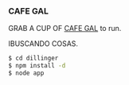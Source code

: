 ### CAFE GAL

GRAB A CUP OF [CAFE GAL](https://github.com/crisfogal/Cafegal.git
) to run.

IBUSCANDO COSAS.

```sh
$ cd dillinger
$ npm install -d
$ node app
```
